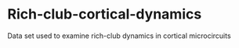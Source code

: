 # Rich-club-cortical-dynamics
Data set used to examine rich-club dynamics in cortical microcircuits
